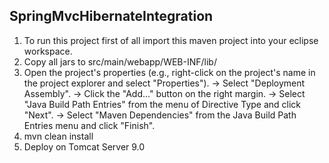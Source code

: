 ## SpringMvcHibernateIntegration

1. To run this project first of all import this maven project into your eclipse workspace.
3. Copy all jars to src/main/webapp/WEB-INF/lib/
4. Open the project's properties (e.g., right-click on the project's name in the project explorer and select "Properties"). -> Select "Deployment Assembly". -> Click the "Add..." button on the right margin. -> Select "Java Build Path Entries" from the menu of Directive Type and click "Next". -> Select "Maven Dependencies" from the Java Build Path Entries menu and click "Finish".
5. mvn clean install
6. Deploy on Tomcat Server 9.0
